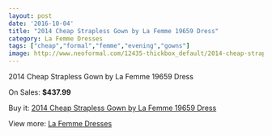 ```yaml
---
layout: post
date: '2016-10-04'
title: "2014 Cheap Strapless Gown by La Femme 19659 Dress"
category: La Femme Dresses
tags: ["cheap","formal","femme","evening","gowns"]
image: http://www.neoformal.com/12435-thickbox_default/2014-cheap-strapless-gown-by-la-femme-19659-dress.jpg
---
```

2014 Cheap Strapless Gown by La Femme 19659 Dress

On Sales: **$437.99**
<a href="https://www.neoformal.com/en/la-femme-dresses-2014/4400-2014-cheap-strapless-gown-by-la-femme-19659-dress.html"><amp-img layout="responsive" width="600" height="600" src="//www.neoformal.com/12435-thickbox_default/2014-cheap-strapless-gown-by-la-femme-19659-dress.jpg" alt="2014 Cheap Strapless Gown by La Femme 19659 Dress 0" /></a>
<a href="https://www.neoformal.com/en/la-femme-dresses-2014/4400-2014-cheap-strapless-gown-by-la-femme-19659-dress.html"><amp-img layout="responsive" width="600" height="600" src="//www.neoformal.com/12436-thickbox_default/2014-cheap-strapless-gown-by-la-femme-19659-dress.jpg" alt="2014 Cheap Strapless Gown by La Femme 19659 Dress 1" /></a>
<a href="https://www.neoformal.com/en/la-femme-dresses-2014/4400-2014-cheap-strapless-gown-by-la-femme-19659-dress.html"><amp-img layout="responsive" width="600" height="600" src="//www.neoformal.com/12437-thickbox_default/2014-cheap-strapless-gown-by-la-femme-19659-dress.jpg" alt="2014 Cheap Strapless Gown by La Femme 19659 Dress 2" /></a>
<a href="https://www.neoformal.com/en/la-femme-dresses-2014/4400-2014-cheap-strapless-gown-by-la-femme-19659-dress.html"><amp-img layout="responsive" width="600" height="600" src="//www.neoformal.com/12438-thickbox_default/2014-cheap-strapless-gown-by-la-femme-19659-dress.jpg" alt="2014 Cheap Strapless Gown by La Femme 19659 Dress 3" /></a>

Buy it: [2014 Cheap Strapless Gown by La Femme 19659 Dress](https://www.neoformal.com/en/la-femme-dresses-2014/4400-2014-cheap-strapless-gown-by-la-femme-19659-dress.html "2014 Cheap Strapless Gown by La Femme 19659 Dress")

View more: [La Femme Dresses](https://www.neoformal.com/en/56-la-femme-dresses-2014 "La Femme Dresses")